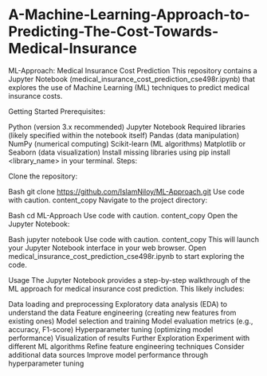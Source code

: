 # A-Machine-Learning-Approach-to-Predicting-The-Cost-Towards-Medical-Insurance
ML-Approach: Medical Insurance Cost Prediction
This repository contains a Jupyter Notebook (medical_insurance_cost_prediction_cse498r.ipynb) that explores the use of Machine Learning (ML) techniques to predict medical insurance costs.

Getting Started
Prerequisites:

Python (version 3.x recommended)
Jupyter Notebook
Required libraries (likely specified within the notebook itself)
Pandas (data manipulation)
NumPy (numerical computing)
Scikit-learn (ML algorithms)
Matplotlib or Seaborn (data visualization)
Install missing libraries using pip install <library_name> in your terminal.
Steps:

Clone the repository:

Bash
git clone https://github.com/IslamNiloy/ML-Approach.git
Use code with caution.
content_copy
Navigate to the project directory:

Bash
cd ML-Approach
Use code with caution.
content_copy
Open the Jupyter Notebook:

Bash
jupyter notebook
Use code with caution.
content_copy
This will launch your Jupyter Notebook interface in your web browser. Open medical_insurance_cost_prediction_cse498r.ipynb to start exploring the code.

Usage
The Jupyter Notebook provides a step-by-step walkthrough of the ML approach for medical insurance cost prediction. This likely includes:

Data loading and preprocessing
Exploratory data analysis (EDA) to understand the data
Feature engineering (creating new features from existing ones)
Model selection and training
Model evaluation metrics (e.g., accuracy, F1-score)
Hyperparameter tuning (optimizing model performance)
Visualization of results
Further Exploration
Experiment with different ML algorithms
Refine feature engineering techniques
Consider additional data sources
Improve model performance through hyperparameter tuning
